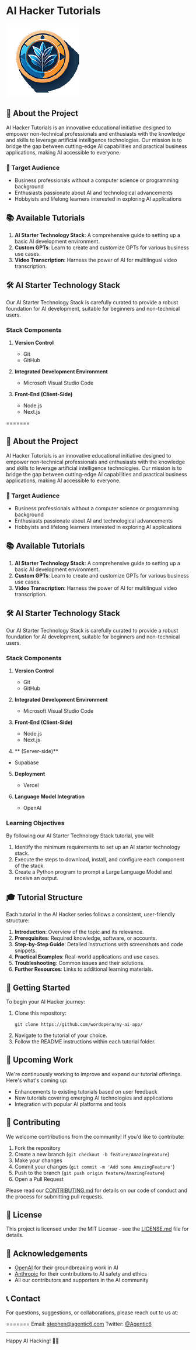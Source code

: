 # AI Hacker Tutorials

![Band of Agentic Developers](./public/logo.png)

## 🚀 About the Project

AI Hacker Tutorials is an innovative educational initiative designed to empower non-technical professionals and enthusiasts with the knowledge and skills to leverage artificial intelligence technologies. Our mission is to bridge the gap between cutting-edge AI capabilities and practical business applications, making AI accessible to everyone.

### 🎯 Target Audience

- Business professionals without a computer science or programming background
- Enthusiasts passionate about AI and technological advancements
- Hobbyists and lifelong learners interested in exploring AI applications

## 📚 Available Tutorials

1. **AI Starter Technology Stack**: A comprehensive guide to setting up a basic AI development environment.
2. **Custom GPTs**: Learn to create and customize GPTs for various business use cases.
3. **Video Transcription**: Harness the power of AI for multilingual video transcription.

## 🛠️ AI Starter Technology Stack

Our AI Starter Technology Stack is carefully curated to provide a robust foundation for AI development, suitable for beginners and non-technical users.

### Stack Components

1. **Version Control**

   - Git
   - GitHub

2. **Integrated Development Environment**

   - Microsoft Visual Studio Code

3. **Front-End (Client-Side)**
   - Node.js
   - Next.js

=======

## 🚀 About the Project

AI Hacker Tutorials is an innovative educational initiative designed to empower non-technical professionals and enthusiasts with the knowledge and skills to leverage artificial intelligence technologies. Our mission is to bridge the gap between cutting-edge AI capabilities and practical business applications, making AI accessible to everyone.

### 🎯 Target Audience

- Business professionals without a computer science or programming background
- Enthusiasts passionate about AI and technological advancements
- Hobbyists and lifelong learners interested in exploring AI applications

## 📚 Available Tutorials

1. **AI Starter Technology Stack**: A comprehensive guide to setting up a basic AI development environment.
2. **Custom GPTs**: Learn to create and customize GPTs for various business use cases.
3. **Video Transcription**: Harness the power of AI for multilingual video transcription.

## 🛠️ AI Starter Technology Stack

Our AI Starter Technology Stack is carefully curated to provide a robust foundation for AI development, suitable for beginners and non-technical users.

### Stack Components

1. **Version Control**

   - Git
   - GitHub

2. **Integrated Development Environment**

   - Microsoft Visual Studio Code

3. **Front-End (Client-Side)**
   - Node.js
   - Next.js

4. ** (Server-side)**
- Supabase

5. **Deployment**

   - Vercel

6. **Language Model Integration**
   - OpenAI

### Learning Objectives

By following our AI Starter Technology Stack tutorial, you will:

1. Identify the minimum requirements to set up an AI starter technology stack.
2. Execute the steps to download, install, and configure each component of the stack.
3. Create a Python program to prompt a Large Language Model and receive an output.

## 🎓 Tutorial Structure

Each tutorial in the AI Hacker series follows a consistent, user-friendly structure:

1. **Introduction**: Overview of the topic and its relevance.
2. **Prerequisites**: Required knowledge, software, or accounts.
3. **Step-by-Step Guide**: Detailed instructions with screenshots and code snippets.
4. **Practical Examples**: Real-world applications and use cases.
5. **Troubleshooting**: Common issues and their solutions.
6. **Further Resources**: Links to additional learning materials.

## 🚀 Getting Started

To begin your AI Hacker journey:

1. Clone this repository:
   ```
   git clone https://github.com/wordopera/my-ai-app/
   ```
2. Navigate to the tutorial of your choice.
3. Follow the README instructions within each tutorial folder.

## 📅 Upcoming Work

We're continuously working to improve and expand our tutorial offerings. Here's what's coming up:

- Enhancements to existing tutorials based on user feedback
- New tutorials covering emerging AI technologies and applications
- Integration with popular AI platforms and tools

## 🤝 Contributing

We welcome contributions from the community! If you'd like to contribute:

1. Fork the repository
2. Create a new branch (`git checkout -b feature/AmazingFeature`)
3. Make your changes
4. Commit your changes (`git commit -m 'Add some AmazingFeature'`)
5. Push to the branch (`git push origin feature/AmazingFeature`)
6. Open a Pull Request

Please read our [CONTRIBUTING.md](CONTRIBUTING.md) for details on our code of conduct and the process for submitting pull requests.

## 📄 License

This project is licensed under the MIT License - see the [LICENSE.md](LICENSE.md) file for details.

## 🙏 Acknowledgements

- [OpenAI](https://openai.com/) for their groundbreaking work in AI
- [Anthropic](https://www.anthropic.com/) for their contributions to AI safety and ethics
- All our contributors and supporters in the AI community

## 📞 Contact

For questions, suggestions, or collaborations, please reach out to us at:


=======
Email: stephen@agentic6.com
Twitter: [@Agentic6](https://x.com/Agentic6.com)



---

Happy AI Hacking! 🚀🤖
